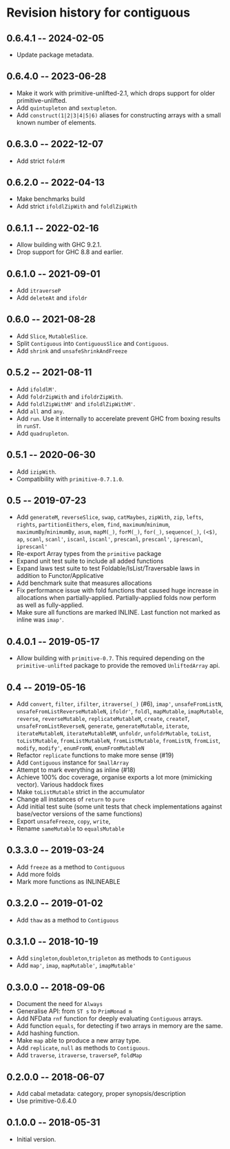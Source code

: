 # Revision history for contiguous

## 0.6.4.1 -- 2024-02-05

* Update package metadata.

## 0.6.4.0 -- 2023-06-28

* Make it work with primitive-unlifted-2.1, which drops
  support for older primitive-unlifted.
* Add `quintupleton` and `sextupleton`.
* Add `construct(1|2|3|4|5|6)` aliases for constructing arrays with
  a small known number of elements.

## 0.6.3.0 -- 2022-12-07

* Add strict `foldrM`

## 0.6.2.0 -- 2022-04-13

* Make benchmarks build
* Add strict `ifoldlZipWith` and `foldlZipWith`

## 0.6.1.1 -- 2022-02-16

* Allow building with GHC 9.2.1.
* Drop support for GHC 8.8 and earlier.

## 0.6.1.0 -- 2021-09-01

* Add `itraverseP`
* Add `deleteAt` and `ifoldr`

## 0.6.0 -- 2021-08-28

* Add `Slice`, `MutableSlice`.
* Split `Contiguous` into `ContiguousSlice` and `Contiguous`.
* Add `shrink` and `unsafeShrinkAndFreeze`

## 0.5.2 -- 2021-08-11

* Add `ifoldlM'`.
* Add `foldrZipWith` and `ifoldrZipWith`.
* Add `foldlZipWithM'` and `ifoldlZipWithM'`.
* Add `all` and `any`.
* Add `run`. Use it internally to accerelate prevent GHC from
  boxing results in `runST`.
* Add `quadrupleton`.

## 0.5.1 -- 2020-06-30

* Add `izipWith`.
* Compatibility with `primitive-0.7.1.0`.

## 0.5 -- 2019-07-23

* Add `generateM`, `reverseSlice`, `swap`, `catMaybes`,
  `zipWith`, `zip`, `lefts`, `rights`, `partitionEithers`, `elem`,
  `find`, `maximum`/`minimum`, `maximumBy`/`minimumBy`, `asum`,
  `mapM(_)`, `forM(_)`, `for(_)`, `sequence(_)`, `(<$)`, `ap`, `scanl`,
  `scanl'`, `iscanl`, `iscanl'`, `prescanl`, `prescanl'`, `iprescanl`,
  `iprescanl'`
* Re-export Array types from the `primitive` package
* Expand unit test suite to include all added functions
* Expand laws test suite to test Foldable/IsList/Traversable laws
  in addition to Functor/Applicative
* Add benchmark suite that measures allocations
* Fix performance issue with fold functions that caused huge increase
  in allocations when partially-applied. Partially-applied folds now
  perform as well as fully-applied.
* Make sure all functions are marked INLINE. Last function not marked
  as inline was `imap'`.

## 0.4.0.1 -- 2019-05-17

* Allow building with `primitive-0.7`. This required depending on the
  `primitive-unlifted` package to provide the removed `UnliftedArray`
  api.

## 0.4 -- 2019-05-16

* Add `convert`, `filter`, `ifilter`, `itraverse(_)` (#6), `imap'`,
  `unsafeFromListN`, `unsafeFromListReverseMutableN`, `ifoldr'`,
  `foldl`, `mapMutable`, `imapMutable`, `reverse`, `reverseMutable`,
  `replicateMutableM`, `create`, `createT`, `unsafeFromListReverseN`,
  `generate`, `generateMutable`, `iterate`, `iterateMutableN`,
  `iterateMutableNM`, `unfoldr`, `unfoldrMutable`, `toList`,
  `toListMutable`, `fromListMutableN`, `fromListMutable`, `fromListN`,
  `fromList`, `modify`, `modify'`, `enumFromN`, `enumFromMutableN`
* Refactor `replicate` functions to make more sense (#19)
* Add `Contiguous` instance for `SmallArray`
* Attempt to mark everything as inline (#18)
* Achieve 100% doc coverage, organise exports a lot more
  (mimicking vector). Various haddock fixes
* Make `toListMutable` strict in the accumulator
* Change all instances of `return` to `pure`
* Add initial test suite (some unit tests that check implementations
  against base/vector versions of the same functions)
* Export `unsafeFreeze`, `copy`, `write`,
* Rename `sameMutable` to `equalsMutable`

## 0.3.3.0 -- 2019-03-24

* Add `freeze` as a method to `Contiguous`
* Add more folds
* Mark more functions as INLINEABLE

## 0.3.2.0 -- 2019-01-02

* Add `thaw` as a method to `Contiguous`

## 0.3.1.0 -- 2018-10-19

* Add `singleton`,`doubleton`,`tripleton` as methods to `Contiguous`
* Add `map'`, `imap`, `mapMutable'`, `imapMutable'`

## 0.3.0.0 -- 2018-09-06

* Document the need for `Always`
* Generalise API: from `ST s` to `PrimMonad m`
* Add NFData `rnf` function for deeply evaluating
  `Contiguous` arrays.
* Add function `equals`, for detecting if two arrays in memory
  are the same.
* Add hashing function.
* Make `map` able to produce a new array type.
* Add `replicate`, `null` as methods to `Contiguous`.
* Add `traverse`, `itraverse`, `traverseP`, `foldMap`

## 0.2.0.0 -- 2018-06-07

* Add cabal metadata: category, proper synopsis/description
* Use primitive-0.6.4.0

## 0.1.0.0 -- 2018-05-31

* Initial version.
